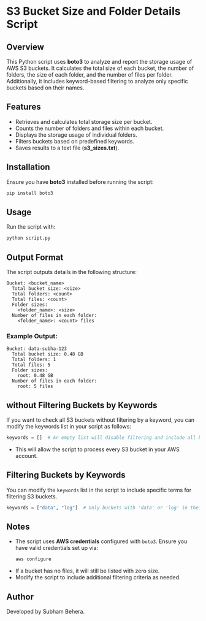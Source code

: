 # S3 Bucket Size and Folder Details Script

## Overview
This Python script uses **boto3** to analyze and report the storage usage of AWS S3 buckets. It calculates the total size of each bucket, the number of folders, the size of each folder, and the number of files per folder. Additionally, it includes keyword-based filtering to analyze only specific buckets based on their names.

## Features
- Retrieves and calculates total storage size per bucket.
- Counts the number of folders and files within each bucket.
- Displays the storage usage of individual folders.
- Filters buckets based on predefined keywords.
- Saves results to a text file (**s3_sizes.txt**).

## Installation
Ensure you have **boto3** installed before running the script:
```sh
pip install boto3
```

## Usage
Run the script with:
```sh
python script.py
```

## Output Format
The script outputs details in the following structure:
```
Bucket: <bucket_name>
  Total bucket size: <size>
  Total folders: <count>
  Total files: <count>
  Folder sizes:
    <folder_name>: <size>
  Number of files in each folder:
    <folder_name>: <count> files
```

### Example Output:
```
Bucket: data-subha-123
  Total bucket size: 0.48 GB
  Total folders: 1
  Total files: 5
  Folder sizes:
    root: 0.48 GB
  Number of files in each folder:
    root: 5 files
```
## without Filtering Buckets by Keywords
If you want to check all S3 buckets without filtering by a keyword, you can modify the keywords list in your script as follows:
```python
keywords = []  # An empty list will disable filtering and include all buckets
```
- This will allow the script to process every S3 bucket in your AWS account.

## Filtering Buckets by Keywords
You can modify the `keywords` list in the script to include specific terms for filtering S3 buckets.
```python
keywords = ["data", "log"]  # Only buckets with 'data' or 'log' in their names will be processed
```

## Notes
- The script uses **AWS credentials** configured with `boto3`. Ensure you have valid credentials set up via:
  ```sh
  aws configure
  ```
- If a bucket has no files, it will still be listed with zero size.
- Modify the script to include additional filtering criteria as needed.

## Author
Developed by Subham Behera.

